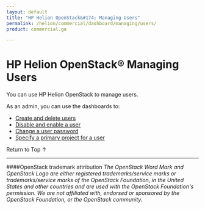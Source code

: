 ```yaml
---
layout: default
title: "HP Helion OpenStack&#174; Managing Users"
permalink: /helion/commercial/dashboard/managing/users/
product: commercial.ga

---
```

<!--UNDER REVISION-->

<script>

function PageRefresh {
onLoad="window.refresh"
}

PageRefresh();

</script>

<!--
<p style="font-size: small;"> <a href="/helion/commercial/ga1/install/">&#9664; PREV</a> | <a href="/helion/commercial/ga1/install-overview/">&#9650; UP</a> | <a href="/helion/commercial/ga1/">NEXT &#9654;</a> 
-->

# HP Helion OpenStack&#174; Managing Users

You can use HP Helion OpenStack to manage users.

As an admin, you can use the dashboards to:

* [Create and delete users](/helion/commercial/dashboard/managing/users/create/)
* [Disable and enable a user](/helion/commercial/dashboard/managing/users/enable/)
* [Change a user password](/helion/commercial/dashboard/managing/users/password/)
* [Specify a primary project for a user](/helion/commercial/dashboard/managing/projects/primary/)

<a href="#top" style="padding:14px 0px 14px 0px; text-decoration: none;"> Return to Top &#8593; </a>


----
####OpenStack trademark attribution
*The OpenStack Word Mark and OpenStack Logo are either registered trademarks/service marks or trademarks/service marks of the OpenStack Foundation, in the United States and other countries and are used with the OpenStack Foundation's permission. We are not affiliated with, endorsed or sponsored by the OpenStack Foundation, or the OpenStack community.*